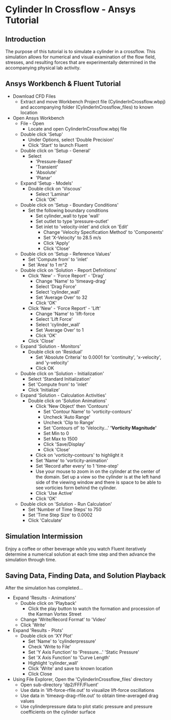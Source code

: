 # Cylinder In Crossflow - Ansys Tutorial

## Introduction
The purpose of this tutorial is to simulate a cylinder in a crossflow. This simulation allows for numerical and visual examination of the flow field, stresses, and resulting forces that are experimentally determined in the accompanying physical lab activity.

## Ansys Workbench & Fluent Tutorial

* Download CFD Files
	* Extract and move Workbench Project file (CylinderInCrossflow.wbpj) and accompanying folder (CylinderInCrossflow_files) to known location
* Open Ansys Workbench
	* File - Open 
		* Locate and open CylinderInCrossflow.wbpj file
	* Double click 'Setup' 
		* Under Options, select 'Double Precision'
		* Click 'Start' to launch Fluent
	* Double click on 'Setup - General'  
		* Select 
			* 'Pressure-Based'
			* 'Transient'
			* 'Absolute'
			* 'Planar' 
	* Expand 'Setup - Models'  
		* Double click on 'Viscous' 
			* Select 'Laminar'
			* Click 'OK' 
	* Double click on 'Setup - Boundary Conditions'
		* Set the following boundary conditions
			* Set cylinder_wall to type 'wall'
			* Set outlet to type 'pressure-outlet'
			* Set inlet to 'velocity-inlet' and click on 'Edit'
				* Change 'Velocity Specification Method' to 'Components' 
				* Set 'X-Velocity' to 28.5 m/s
				* Click 'Apply'
				* Click 'Close'
	* Double click on 'Setup - Reference Values'
		* Set 'Compute from' to 'inlet'
		* Set 'Area' to 1 m^2
	* Double click on 'Solution - Report Definitions'
		* Click 'New' - 'Force Report' - 'Drag'
			* Change 'Name' to 'timeavg-drag'
			* Select 'Drag Force'
			* Select 'cylinder_wall'
			* Set 'Average Over' to 32
			* Click 'OK'
		* Click 'New' - 'Force Report' - 'Lift'
			* Change 'Name' to 'lift-force
			* Select 'Lift Force'
			* Select 'cylinder_wall'
			* Set 'Average Over' to 1
			* Click 'OK'
		* Click 'Close'
	* Expand 'Solution - Monitors'
		* Double click on 'Residual'
			* Set 'Absolute Criteria' to 0.0001 for 'continuity', 'x-velocity', and 'y-velocity'
			* Click OK
	* Double click on 'Solution - Initialization'
		* Select 'Standard Initialization'
		* Set 'Compute from' to 'inlet'
		* Click 'Initialize'
	* Expand 'Solution - Calculation Activities'
		* Double click on 'Solution Animations'
			* Click 'New Object' then 'Contours'
				* Set 'Contour Name' to 'vorticity-contours'
				* Uncheck 'Auto Range'
				* Uncheck 'Clip to Range'
				* Set 'Contours of' to 'Velocity...' **'Vorticity Magnitude'**
				* Set Min to 0
				* Set Max to 1500
				* Click 'Save/Display'
				* Click 'Close'
			* Click on 'vorticity-contours' to highlight it
			* Set 'Name' to 'vorticity-animation'
			* Set 'Record after every' to 1 'time-step'
			* Use your mouse to zoom in on the cylinder at the center of the domain.  Set up a view so the cylinder is at the left hand side of the viewing window and there is space to be able to see vorticies form behind the cylinder.
			* Click 'Use Active'
			* Click 'OK'
	* Double click on 'Solution - Run Calculation'
		* Set 'Number of Time Steps' to 750
		* Set 'Time Step Size' to 0.0002
		* Click 'Calculate'
	
## Simulation Intermission
Enjoy a coffee or other beverage while you watch Fluent iteratively determine a numerical solution at each time step and then advance the simulation through time.
		
		
## Saving Data, Finding Data, and Solution Playback	
After the simulation has completed...
* Expand 'Results - Animations'
	* Double click on 'Playback'
		* Click the play button to watch the formation and procession of the Karman Vortex Street 
	* Change 'Write/Record Format' to 'Video'
	* Click 'Write'
* Expand 'Results - Plots'
	* Double click on 'XY Plot'
		* Set 'Name' to 'cylinderpressure'
		* Check 'Write to File'
		* Set 'Y Axis Function' to 'Pressure...' 'Static Pressure'
		* Set 'X Axis Function' to 'Curve Length'
		* Highlight 'cylinder_wall'
		* Click 'Write' and save to known location
		* Click Close 
* Using File Explorer, Open the 'CylinderInCrossflow_files' directory
	* Open sub-directory 'dp2/FFF/Fluent' 
	* Use data in 'lift-force-rfile.out' to visualize lift-force oscillations
	* Use data in 'timeavg-drag-rfile.out' to obtain time-averaged drag values
	* Use cylinderpressure data to plot static pressure and pressure coefficients on the cylinder surface
		
		
		
		
